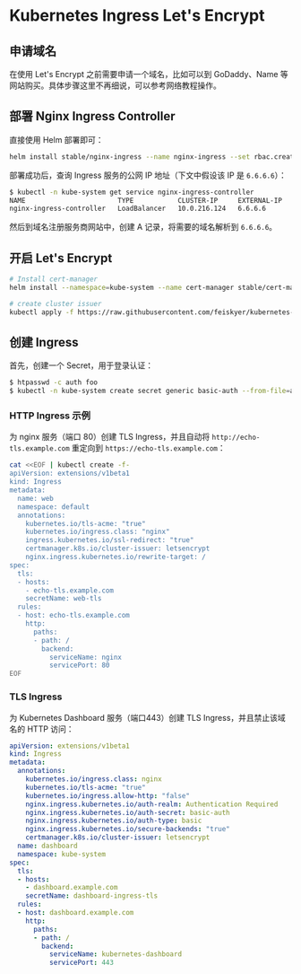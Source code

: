 # Kubernetes Ingress Let's Encrypt

## 申请域名

在使用 Let's Encrypt 之前需要申请一个域名，比如可以到 GoDaddy、Name 等网站购买。具体步骤这里不再细说，可以参考网络教程操作。

## 部署 Nginx Ingress Controller

直接使用 Helm 部署即可：

```sh
helm install stable/nginx-ingress --name nginx-ingress --set rbac.create=true --namespace=kube-system
```

部署成功后，查询 Ingress 服务的公网 IP 地址（下文中假设该 IP 是 `6.6.6.6`）：

```sh
$ kubectl -n kube-system get service nginx-ingress-controller
NAME                       TYPE           CLUSTER-IP     EXTERNAL-IP     PORT(S)                      AGE
nginx-ingress-controller   LoadBalancer   10.0.216.124   6.6.6.6         80:31935/TCP,443:31797/TCP   4d
```

然后到域名注册服务商网站中，创建 A 记录，将需要的域名解析到 `6.6.6.6`。

## 开启  Let's Encrypt

```sh
# Install cert-manager
helm install --namespace=kube-system --name cert-manager stable/cert-manager --set ingressShim.defaultIssuerName=letsencrypt --set ingressShim.defaultIssuerKind=ClusterIssuer

# create cluster issuer
kubectl apply -f https://raw.githubusercontent.com/feiskyer/kubernetes-handbook/master/manifests/ingress-nginx/cert-manager/cluster-issuer.yaml
```

## 创建 Ingress

首先，创建一个 Secret，用于登录认证：

```sh
$ htpasswd -c auth foo
$ kubectl -n kube-system create secret generic basic-auth --from-file=auth
```

### HTTP Ingress 示例

为 nginx 服务（端口 80）创建 TLS Ingress，并且自动将 `http://echo-tls.example.com` 重定向到 `https://echo-tls.example.com`：

```sh
cat <<EOF | kubectl create -f-
apiVersion: extensions/v1beta1
kind: Ingress
metadata:
  name: web
  namespace: default
  annotations:
    kubernetes.io/tls-acme: "true"
    kubernetes.io/ingress.class: "nginx"
    ingress.kubernetes.io/ssl-redirect: "true"
    certmanager.k8s.io/cluster-issuer: letsencrypt
    nginx.ingress.kubernetes.io/rewrite-target: /
spec:
  tls:
  - hosts:
    - echo-tls.example.com
    secretName: web-tls
  rules:
  - host: echo-tls.example.com
    http:
      paths:
      - path: /
        backend:
          serviceName: nginx
          servicePort: 80
EOF
```

### TLS Ingress

为 Kubernetes Dashboard 服务（端口443）创建 TLS Ingress，并且禁止该域名的 HTTP 访问：

```yaml
apiVersion: extensions/v1beta1
kind: Ingress
metadata:
  annotations:
    kubernetes.io/ingress.class: nginx
    kubernetes.io/tls-acme: "true"
    kubernetes.io/ingress.allow-http: "false"
    nginx.ingress.kubernetes.io/auth-realm: Authentication Required
    nginx.ingress.kubernetes.io/auth-secret: basic-auth
    nginx.ingress.kubernetes.io/auth-type: basic
    nginx.ingress.kubernetes.io/secure-backends: "true"
    certmanager.k8s.io/cluster-issuer: letsencrypt
  name: dashboard
  namespace: kube-system
spec:
  tls:
  - hosts:
    - dashboard.example.com
    secretName: dashboard-ingress-tls
  rules:
  - host: dashboard.example.com
    http:
      paths:
      - path: /
        backend:
          serviceName: kubernetes-dashboard
          servicePort: 443
```
